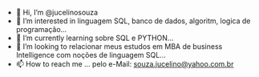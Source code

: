 - 👋 Hi, I’m @jucelinosouza
- 👀 I’m interested in  linguagem  SQL, banco de dados, algoritm, logica de programação...
- 🌱 I’m currently learning  sobre SQL e PYTHON...
- 💞️ I’m looking to  relacionar  meus estudos em MBA de  business Intelligence com noções de  linguagem SQL...
- 📫 How to reach me ...  pelo e-Mail: souza.jucelino@yahoo.com.br

<!---
jucelinosouza/jucelinosouza is a ✨ special ✨ repository because its `README.md` (this file) appears on your GitHub profile.
You can click the Preview link to take a look at your changes.
--->
